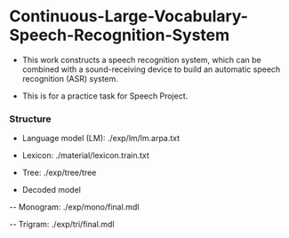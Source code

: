 # Continuous-Large-Vocabulary-Speech-Recognition-System

* This work constructs a speech recognition system, which can be combined with a sound-receiving device to build an automatic speech recognition (ASR) system.

* This is for a practice task for Speech Project.

### Structure

* Language model (LM): ./exp/lm/lm.arpa.txt

* Lexicon: ./material/lexicon.train.txt

* Tree: ./exp/tree/tree

* Decoded model

-- Monogram: ./exp/mono/final.mdl

-- Trigram: ./exp/tri/final.mdl
